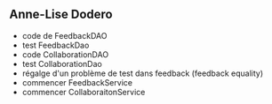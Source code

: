## Anne-Lise Dodero
- code de FeedbackDAO
- test FeedbackDao
- code CollaborationDAO
- test CollaborationDao
- régalge d'un problème de test dans feedback (feedback equality)
- commencer FeedbackService
- commencer CollaboraitonService
